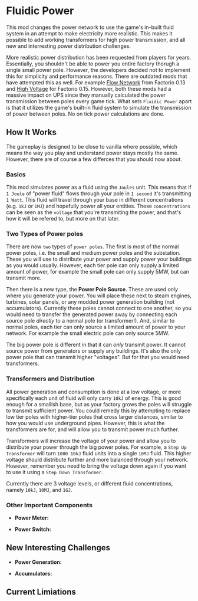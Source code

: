 # Fluidic Power

This mod changes the power network to use the game's in-built fluid system in an attempt to make electricity more realistic. This makes it possible to add working transformers for high power transmission, and all new and interresting power distribution challenges.

More realistic power distribution has been requested from players for years. Essentially, you shouldn't be able to power you entire factory thorugh a single small power pole. However, the developers decided not to implement this for simplicity and performance reasons. There are outdated mods that have attempted this as well. For example [Flow Network](https://mods.factorio.com/mods/Simdezimon/flownetwork) from Factorio 0.13 and [High Voltage](https://mods.factorio.com/mods/JeroenDStout/highvoltage) for Factorio 0.15. However, both these mods had a massive impact on UPS since they manually calculated the power transmission between poles every game tick. What sets `Fluidic Power` apart is that it utilizes the game's built-in fluid system to simulate the transmission of power between poles. No on tick power calculations are done. 

## How It Works

The gameplay is designed to be close to vanilla where possible, which means the way you play and understand power stays mostly the same. However, there are of course a few differces that you should now about.

### Basics
This mod simulates power as a fluid using the `Joules` unit. This means that if `1 Joule` of "power fluid" flows through your pole in `1 second` it's transmitting `1 Watt`. This fluid will travel through your base in different concentrations (e.g. `1kJ` or `1MJ`) and hopefully power all your entities. These `concentrations` can be seen as the `voltage` that you're transmiting the power, and that's how it will be refered to, but more on that later.

### Two Types of Power poles 
There are now `two` types of `power poles`. The first is most of the normal power poles, i.e. the small and medium power poles and the substation. These you will use to distribute your power and supply power your buildings as you would usually. However, each tier pole can only supply a limited amount of power, for example the small pole can only supply 5MW, but can transmit more.
 
Then there is a new type, the **Power Pole Source**. These are used *only* where you generate your power. You will place these next to steam engines, turbines, solar panels, or any modded power generation building (not accumulators). Currently these poles cannot connect to one another, so you would need to transfer the generated power away by connecting each source pole *directly* to a normal pole (or transformer!). And, similar to normal poles, each tier can only source a limited amount of power to your network. For example the small electric pole can only source 5MW.

The big power pole is different in that it can *only* transmit power. It cannot source power from generators or supply any buildings. It's also the only power pole that can transmit higher "voltages". But for that you would need transformers.

### Transformers and Distribution

All power generation and consumption is done at a low voltage, or more specifically each unit of fluid will only carry `10kJ` of energy. This is good enough for a smallish base, but as your factory grows the poles will struggle to transmit sufficient power. You could remedy this by attempting to replace low tier poles with higher-tier poles that cross larger distances, similar to how you would use underground pipes. However, this is what the transformers are for, and will allow you to transmit power much further.

Transformers will increase the voltage of your power and allow you to distribute your power through the big power poles. For example, a `Step Up Transformer` will turn `1000 10kJ` fluid units into a single `10MJ` fluid. This higher voltage should distribute further and more balanced through your network. However, remember you need to bring the voltage down again if you want to use it using a `Step Down Transformer`. 

Currently there are 3 voltage levels, or different fluid concentrations, namely `10kJ`, `10MJ`, and `1GJ`.

### Other Important Components

- **Power Meter:**

- **Power Switch:**

## New Interesting Challenges

- **Power Generation:**

- **Accumulators:** 

## Current Limiations
